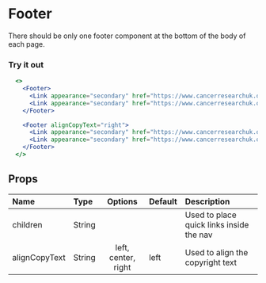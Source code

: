 # Footer

There should be only one footer component at the bottom of the body of each page.

### Try it out

```.jsx
  <>
    <Footer>
      <Link appearance="secondary" href="https://www.cancerresearchuk.org/about-us/contact-us">Contact us</Link>
      <Link appearance="secondary" href="https://www.cancerresearchuk.org/privacy-statement">Privacy</Link>
    </Footer>

    <Footer alignCopyText="right">
      <Link appearance="secondary" href="https://www.cancerresearchuk.org/about-us/contact-us">Contact us</Link>
      <Link appearance="secondary" href="https://www.cancerresearchuk.org/privacy-statement">Privacy</Link>
    </Footer>
  </>
```

## Props

| Name          | Type   |       Options       | Default | Description                              |
| :------------ | :----- | :-----------------: | :------ | :--------------------------------------- |
| children      | String |                     |         | Used to place quick links inside the nav |
| alignCopyText | String | left, center, right | left    | Used to align the copyright text         |
